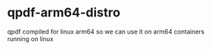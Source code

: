 # qpdf-arm64-distro
qpdf compiled for linux arm64 so we can use it on arm64 containers running on linux
